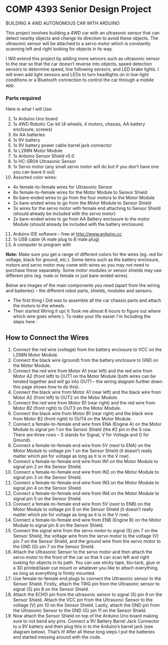 # COMP 4393 Senior Design Project

BUILDING A 4WD AUTONOMOUS CAR WITH ARDUINO

This project involves building a 4WD car with an ultrasonic sensor that can detect nearby objects and change its direction to avoid these objects. The ultrasonic sensor will be attached to a servo motor which is constantly scanning left and right looking for objects in its way.
<br>

I Will  extend this project by adding more sensors such as ultrasonic sensor to the rear so that the car doesn’t reverse into objects, speed detection sensors to determine speed, line following sensors, and LED brake lights. I will even add light sensors and LEDs to turn headlights on in low-light conditions or a Bluetooth connection to control the car through a mobile app.

### Parts required

Here is what I  will Use:

1. 1x Arduino Uno board
2. 1x 4WD Robotic Car kit (4 wheels, 4 motors, chassis, AA battery enclosure, screws)
3. 6x AA batteries
4. 1x 9V battery
5. 1x 9V battery power cable barrel jack connector
6. 1x L298N Motor Module
7. 1x Arduino Sensor Shield v5.0
8. 1x HC-SR04 Ultrasonic Sensor
9. 1x Servo motor (any small servo motor will do but if you don’t have one you can leave it out)
10. Assorted color wires:
 - 4x female-to-female wires for Ultrasonic Sensor
 - 8x female-to-female wires for the Motor Module to Sensor Shield
 - 8x bare-ended wires to go from the four motors to the Motor Module
 - 2x bare-ended wires to go from the Motor Module to Sensor Shield
 - 3x wires for the servo motor with female end attaching to Sensor Shield (should already be included with the servo motor)
 - 2x bare-ended wires to go from AA Battery enclosure to the motor Module (should already be included with the battery enclosure)
11. Arduino IDE software – free at http://www.arduino.cc
12. 1x USB cable (A male plug to B male plug)
13. A computer to program with

**Note:** Make sure you get a range of different colors for the wires (eg. red for voltage, black for ground, etc.). Some items such as the battery enclosure, motors and servo motor may come with wires so you may not need to purchase these separately. Some motor modules or sensor shields may use different pins (eg. male or female or just bare-ended wires).

Below are images of the main components you need (apart from the wiring and batteries) – the different robot parts, shields, modules and sensors.



- The first thing I Did was  to assemble all the car chassis parts and attach the motors to the wheels.
- Then started Wiring it up( It Took me almost 6 hours to figure out where which wire goes where ). To make your life easier I'm Including the steps here :

## How to Connect the Wires

1. Connect the red wire (voltage) from the battery enclosure to VCC on the L298N Motor Module.
2. Connect the black wire (ground) from the battery enclosure to GND on the Motor Module.
3. Connect the red wire from Motor A1 (rear left) and the red wire from Motor A2 (front left) to OUT1 on the Motor Module (both wires can be twisted together and will go into OUT1 – the wiring diagram further down this page shows how to do this).
4. Connect the black wire from Motor A1 (rear left) and the black wire from Motor A2 (front left) to OUT2 on the Motor Module.
5. Connect the red wire from Motor B1 (rear right) and the red wire from Motor B2 (front right) to OUT3 on the Motor Module.
6. Connect the black wire from Motor B1 (rear right) and the black wire from Motor B2 (front right) to OUT4 on the Motor Module.
7. Connect a female-to-female end wire from ENA (Engine A) on the Motor Module to signal pin 1 on the Sensor Shield (the #2 pin in the S row. There are three rows – S stands for Signal, V for Voltage and G for Ground).
8. Connect a female-to-female end wire from 5V (next to ENA) on the Motor Module to voltage pin 1 on the Sensor Shield (it doesn’t really matter which pin for voltage as long as it is in the V row).
9. Connect a female-to-female end wire from IN1 on the Motor Module to signal pin 2 on the Sensor Shield.
10. Connect a female-to-female end wire from IN2 on the Motor Module to signal pin 3 on the Sensor Shield.
11. Connect a female-to-female end wire from IN3 on the Motor Module to signal pin 4 on the Sensor Shield.
12. Connect a female-to-female end wire from IN4 on the Motor Module to signal pin 5 on the Sensor Shield.
13. Connect a female-to-female end wire from 5V (next to ENB) on the Motor Module to voltage pin 6 on the Sensor Shield (it doesn’t really matter which pin for voltage as long as it is in the V row).
14. Connect a female-to-female end wire from ENB (Engine B) on the Motor Module to signal pin 6 on the Sensor Shield.
15. Connect the signal wire from the servo motor to signal (S) pin 7 on the Sensor Shield, the voltage wire from the servo motor to the voltage (V) pin 7 on the Sensor Shield, and the ground wire from the servo motor to the GND (G) pin 7 on the Sensor Shield.
16. Attach the Ultrasonic Sensor to the servo motor and then attach the servo motor to the front of the car so that it can scan left and right looking for objects in its path.
You can use sticky tape, blu-tack, glue or a 3D printed/laser cut mount or whatever you like to attach everything, as long as everything is firmly mounted.
17. Use female-to-female end plugs to connect the Ultrasonic sensor to the Sensor Shield. Firstly, attach the TRIG pin from the Ultrasonic sensor to signal (S) pin 8 on the Sensor Shield.
18. Attach the ECHO pin from the ultrasonic sensor to signal (S) pin 9 on the Sensor Shield. Attach the VCC pin from the Ultrasonic Sensor to the voltage (V) pin 10 on the Sensor Shield. Lastly, attach the GND pin from the Ultrasonic Sensor to the GND (G) pin 11 on the Sensor Shield.
19. Now attach the Sensor Shield on top of the Arduino Uno board making sure to not bend any pins. Connect a 9V Battery Barrel Jack Connector to a 9V battery and then plug this in to the Arduino’s barrel jack (see diagram below).
That’s it! After all these long steps I put the batteries and started messing around with the code.
